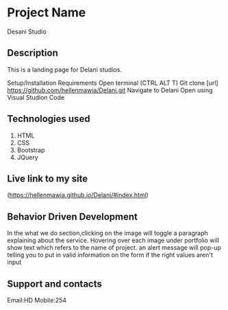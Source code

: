 # Project Name

Desani Studio

## Description

This is a landing page for Delani studios.

Setup/Installation Requirements
Open terminal (CTRL ALT T) Git clone [url] https://github.com/hellenmawia/Delani.git Navigate to Delani Open using Visual Studion Code

## Technologies used

1. HTML
2. CSS
3. Bootstrap
4. JQuery

## Live link to my site

(https://hellenmawia.github.io/Delani/#index.html)

## Behavior Driven Development

In the what we do section,clicking on the image will toggle a paragraph explaining about the service. Hovering over each image under portfolio will show text which refers to the name of project. an alert message will pop-up telling you to put in valid information on the form if the right values aren't input

## Support and contacts

Email:HD Mobile:254
